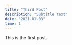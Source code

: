 ```yaml
---
title: "Third Post"
description: "Subtitle text"
date: "2021-01-03"
time: 1
---
```


This is the first post.
